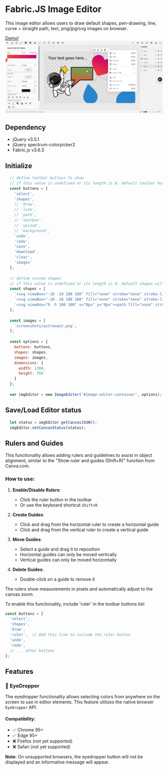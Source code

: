 # Fabric.JS Image Editor
This image editor allows users to draw default shapes, pen-drawing, line, curve + straight path, text, png/jpg/svg images on browser.

[Demo!](https://fabricjs-image-editor-origin.vercel.app)
![Positioning Example](screenshots/editor.jpg)

## Dependency
  * jQuery v3.5.1
  * jQuery spectrum-colorpicker2
  * Fabric.js v3.6.3

## Initialize
```javascript
  // define toolbar buttons to show
  // if this value is undefined or its length is 0, default toolbar buttons will be shown
  const buttons = [
    'select',
    'shapes',
    // 'draw',
    // 'line',
    // 'path',
    // 'textbox',
    // 'upload',
    // 'background',
    'undo',
    'redo',
    'save',
    'download',
    'clear',
    'images'
  ];

  // define custom shapes
  // if this value is undefined or its length is 0, default shapes will be used
  const shapes = [
    `<svg viewBox="-10 -10 180 180" fill="none" stroke="none" stroke-linecap="square" stroke-miterlimit="10"><path stroke="#000000" stroke-width="8" stroke-linecap="butt" d="m0 0l25.742783 0l0 0l38.614174 0l90.09974 0l0 52.74803l0 0l0 22.6063l0 15.070862l-90.09974 0l-61.5304 52.813744l22.916225 -52.813744l-25.742783 0l0 -15.070862l0 -22.6063l0 0z" fill-rule="evenodd"></path></svg>`,
    `<svg viewBox="-10 -10 180 180" fill="none" stroke="none" stroke-linecap="square" stroke-miterlimit="10"><path stroke="#000000" stroke-width="8" stroke-linejoin="round" stroke-linecap="butt" d="m1.0425826 140.35696l25.78009 -49.87359l0 0c-30.142242 -17.309525 -35.62507 -47.05113 -12.666686 -68.71045c22.958385 -21.65932 66.84442 -28.147947 101.387596 -14.990329c34.543175 13.1576185 48.438576 41.655407 32.10183 65.83693c-16.336761 24.181526 -57.559166 36.132935 -95.233955 27.61071z" fill-rule="evenodd"></path></svg>`,
    `<svg viewBox="0 -5 100 100" x="0px" y="0px"><path fill="none" stroke="#000" stroke-width="8" d="M55.2785222,56.3408313 C51.3476874,61.3645942 45.2375557,64.5921788 38.3756345,64.5921788 C31.4568191,64.5921788 25.3023114,61.3108505 21.3754218,56.215501 C10.6371566,55.0276798 2.28426396,45.8997866 2.28426396,34.8156425 C2.28426396,27.0769445 6.35589452,20.2918241 12.4682429,16.4967409 C14.7287467,7.0339786 23.2203008,0 33.3502538,0 C38.667844,0 43.5339584,1.93827732 47.284264,5.14868458 C51.0345695,1.93827732 55.9006839,0 61.2182741,0 C73.0769771,0 82.6903553,9.6396345 82.6903553,21.5307263 C82.6903553,22.0787821 82.6699341,22.6220553 82.629813,23.1598225 C87.1459866,27.1069477 90,32.9175923 90,39.396648 C90,51.2877398 80.3866218,60.9273743 68.5279188,60.9273743 C63.5283115,60.9273743 58.9277995,59.2139774 55.2785222,56.3408313 L55.2785222,56.3408313 Z M4.79695431,82 C7.44623903,82 9.59390863,80.6668591 9.59390863,79.0223464 C9.59390863,77.3778337 7.44623903,76.0446927 4.79695431,76.0446927 C2.1476696,76.0446927 0,77.3778337 0,79.0223464 C0,80.6668591 2.1476696,82 4.79695431,82 Z M13.7055838,71.9217877 C18.4995275,71.9217877 22.3857868,69.4606044 22.3857868,66.424581 C22.3857868,63.3885576 18.4995275,60.9273743 13.7055838,60.9273743 C8.91163999,60.9273743 5.02538071,63.3885576 5.02538071,66.424581 C5.02538071,69.4606044 8.91163999,71.9217877 13.7055838,71.9217877 Z"></path></svg>`
  ];

  const images = [
    `screenshots/astronaut.png`,
  ];

  const options = {
    buttons: buttons,
    shapes: shapes,
    images: images,    
    dimensions: {
      width: 1360,
      height: 768
    }
  };  

  var imgEditor = new ImageEditor('#image-editor-container', options);
```

## Save/Load Editor status

```javascript
  let status = imgEditor.getCanvasJSON();
  imgEditor.setCanvasStatus(status);
```

## Rulers and Guides

This functionality allows adding rulers and guidelines to assist in object alignment, similar to the "Show ruler and guides (Shift+R)" function from Canva.com.

### How to use:

1. **Enable/Disable Rulers**: 
   - Click the ruler button in the toolbar
   - Or use the keyboard shortcut `Shift+R`

2. **Create Guides**:
   - Click and drag from the horizontal ruler to create a horizontal guide
   - Click and drag from the vertical ruler to create a vertical guide

3. **Move Guides**:
   - Select a guide and drag it to reposition
   - Horizontal guides can only be moved vertically
   - Vertical guides can only be moved horizontally

4. **Delete Guides**:
   - Double-click on a guide to remove it

The rulers show measurements in pixels and automatically adjust to the canvas zoom.

To enable this functionality, include 'ruler' in the toolbar buttons list:

```javascript
const buttons = [
  'select',
  'shapes',
  'draw',
  'ruler',  // Add this line to include the ruler button
  'undo',
  'redo',
  // ... other buttons
];
```

## Features

### 🎨 EyeDropper

The eyedropper functionality allows selecting colors from anywhere on the screen to use in editor elements. This feature utilizes the native browser `EyeDropper` API.

#### Compatibility:

- ✅ Chrome 95+
- ✅ Edge 95+
- ❌ Firefox (not yet supported)
- ❌ Safari (not yet supported)

**Note**: On unsupported browsers, the eyedropper button will not be displayed and an informative message will appear.